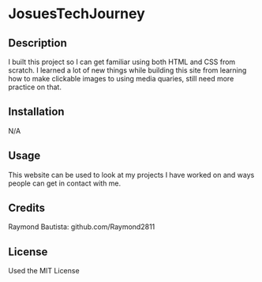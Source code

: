 # JosuesTechJourney

## Description

I built this project so I can get familiar using both HTML and CSS from scratch.
I learned a lot of new things while building this site from learning how to make clickable images to using media quaries, still need more practice on that.

## Installation

N/A

## Usage

This website can be used to look at my projects I have worked on and ways people can get in contact with me.

## Credits

Raymond Bautista: github.com/Raymond2811

## License

Used the MIT License
